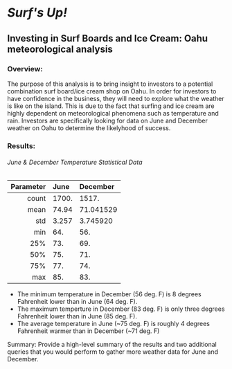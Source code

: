 # *Surf's Up!*
## Investing in Surf Boards and Ice Cream: Oahu meteorological analysis
 
### Overview:

The purpose of this analysis is to bring insight to investors to a potential combination surf board/ice cream shop on Oahu. In order for investors to have confidence in the business, they will need to explore what the weather is like on the island. This is due to the fact that surfing and ice cream are highly dependent on meteorological phenomena such as temperature and rain. Investors are specifically looking for data on June and December weather on Oahu to determine the likelyhood of success.

### Results:

###### June & December Temperature Statistical Data
|  Parameter | June   | December   |
| ---:       |  :---  |     :---   |
|count       |	1700. |   	1517.  |
|mean        |	74.94 | 71.041529  |
|std         |	3.257 |	3.745920   |
|min         |	64.   |   56.      |
|25%         |	73.   |  	69.      |
|50%         |	75.   |  	71.      |
|75%         |	77.   |  	74.      |
|max         |	85.   |  	83.      |

* The minimum temperature in December (56 deg. F) is 8 degrees Fahrenheit lower than in June (64 deg. F). 
* The maximum temperture in December (83 deg. F) is only three degrees Fahrenheit lower than in June (85 deg. F).
* The average temperature in June (~75 deg. F) is roughly 4 degrees Fahrenheit warmer than in December (~71 deg. F)

Summary: Provide a high-level summary of the results and two additional queries that you would perform to gather more weather data for June and December.











